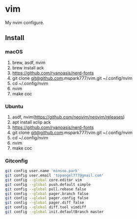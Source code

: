 # vim

My nvim configure.

## Install

### macOS
1. brew, asdf, nvim
1. brew install ack
1. https://github.com/ryanoasis/nerd-fonts
1. git clone git@github.com:mspark777/vim.git ~/.config/nvim
1. cd ~/.config/nvim
1. nvim
1. make coc

### Ubuntu
1. asdf, nvim(https://github.com/neovim/neovim/releases)
1. apt install xclip ack
1. https://github.com/ryanoasis/nerd-fonts
1. git clone git@github.com:mspark777/vim.git ~/.config/nvim
1. cd ~/.config/nvim
1. nvim
1. make coc

### Gitconfig
```sh
git config user.name 'minsoo.park'
git config user.email 'topangel777@gmail.com'
git config --global core.editor vim
git config --global push.default simple
git config --global pull.rebase false
git config --global pager.branch false
git config --global pager.config false
git config --global pager.diff false
git config --global diff.tool vimdiff
git config --global init.defaultBranch master
```
